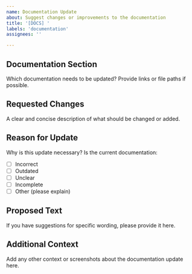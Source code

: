 ```yaml
---
name: Documentation Update
about: Suggest changes or improvements to the documentation
title: '[DOCS] '
labels: 'documentation'
assignees: ''

---
```


## Documentation Section
Which documentation needs to be updated? Provide links or file paths if possible.

## Requested Changes
A clear and concise description of what should be changed or added.

## Reason for Update
Why is this update necessary? Is the current documentation:
- [ ] Incorrect
- [ ] Outdated
- [ ] Unclear
- [ ] Incomplete
- [ ] Other (please explain)

## Proposed Text
If you have suggestions for specific wording, please provide it here.

## Additional Context
Add any other context or screenshots about the documentation update here.